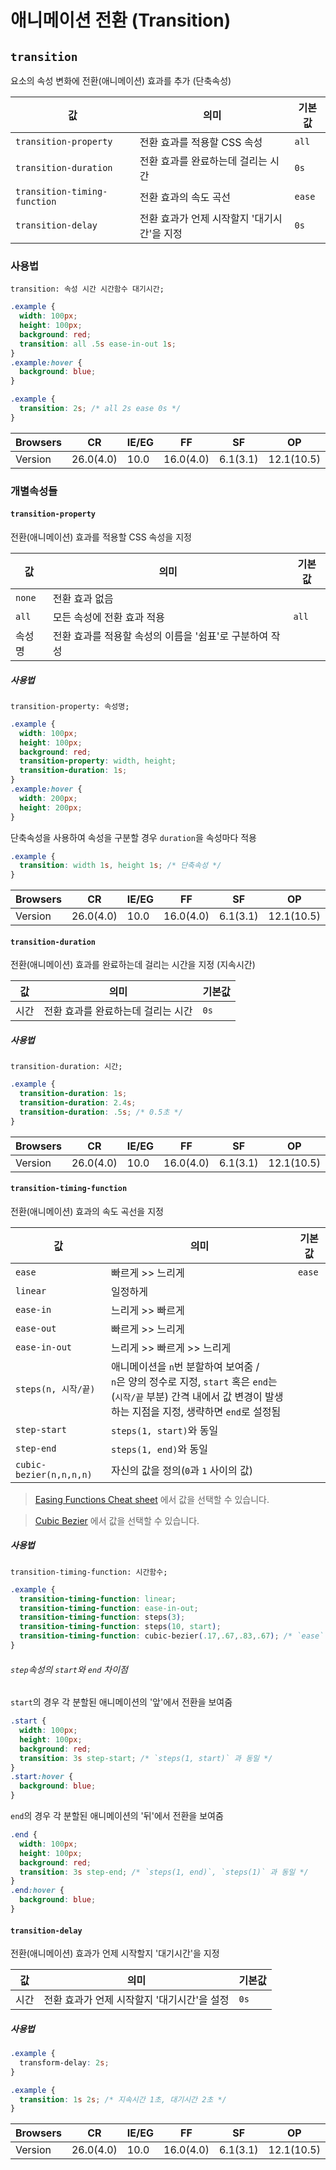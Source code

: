 # 애니메이션 전환 (Transition)

## `transition`

요소의 속성 변화에 전환(애니메이션) 효과를 추가 (단축속성)

| 값 | 의미 | 기본값 |
|---|---|---|
| `transition-property` | 전환 효과를 적용할 CSS 속성 | `all` |
| `transition-duration` | 전환 효과를 완료하는데 걸리는 시간 | `0s` |
| `transition-timing-function` | 전환 효과의 속도 곡선 | `ease` |
| `transition-delay` | 전환 효과가 언제 시작할지 '대기시간'을 지정 | `0s` |

### 사용법

```
transition: 속성 시간 시간함수 대기시간;
```

```css
.example {
  width: 100px;
  height: 100px;
  background: red;
  transition: all .5s ease-in-out 1s;
}
.example:hover {
  background: blue;
}
```

```css
.example {
  transition: 2s; /* all 2s ease 0s */
}
```

| Browsers | CR | IE/EG | FF | SF | OP |
|---|---|---|---|---|---|
| Version | 26.0(4.0) | 10.0 | 16.0(4.0) | 6.1(3.1) | 12.1(10.5) |

### 개별속성들

#### `transition-property`

전환(애니메이션) 효과를 적용할 CSS 속성을 지정

| 값 | 의미 | 기본값 |
|---|---|---|
| `none` | 전환 효과 없음 |  |
| `all` | 모든 속성에 전환 효과 적용 | `all` |
| 속성명 | 전환 효과를 적용할 속성의 이름을 '쉼표'로 구분하여 작성 |  |

##### 사용법

```
transition-property: 속성명;
```

```css
.example {
  width: 100px;
  height: 100px;
  background: red;
  transition-property: width, height;
  transition-duration: 1s;
}
.example:hover {
  width: 200px;
  height: 200px;
}
```

단축속성을 사용하여 속성을 구분할 경우 `duration`을 속성마다 적용

```css
.example {
  transition: width 1s, height 1s; /* 단축속성 */
}
```

| Browsers | CR | IE/EG | FF | SF | OP |
|---|---|---|---|---|---|
| Version | 26.0(4.0) | 10.0 | 16.0(4.0) | 6.1(3.1) | 12.1(10.5) |

#### `transition-duration`

전환(애니메이션) 효과를 완료하는데 걸리는 시간을 지정 (지속시간)

| 값 | 의미 | 기본값 |
|---|---|---|
| 시간 | 전환 효과를 완료하는데 걸리는 시간 | `0s` |

##### 사용법

```
transition-duration: 시간;
```

```css
.example {
  transition-duration: 1s;
  transition-duration: 2.4s;
  transition-duration: .5s; /* 0.5초 */
}
```

| Browsers | CR | IE/EG | FF | SF | OP |
|---|---|---|---|---|---|
| Version | 26.0(4.0) | 10.0 | 16.0(4.0) | 6.1(3.1) | 12.1(10.5) |

#### `transition-timing-function`

전환(애니메이션) 효과의 속도 곡선을 지정

| 값 | 의미 | 기본값 |
|---|---|---|
| `ease` | 빠르게 >> 느리게 | `ease` |
| `linear` | 일정하게 |  |
| `ease-in` | 느리게 >> 빠르게 |  |
| `ease-out` | 빠르게 >> 느리게 |  |
| `ease-in-out` | 느리게 >> 빠르게 >> 느리게 |  |
| `steps(n, 시작/끝)` | 애니메이션을 `n`번 분할하여 보여줌 /<br>`n`은 양의 정수로 지정, `start` 혹은 `end`는(`시작/끝` 부분) 간격 내에서 값 변경이 발생하는 지점을 지정, 생략하면 `end`로 설정됨 |  |
| `step-start` | `steps(1, start)`와 동일  |  |
| `step-end` | `steps(1, end)`와 동일 |  |
| `cubic-bezier(n,n,n,n)` | 자신의 값을 정의(`0`과 `1` 사이의 값) |  |

> [Easing Functions Cheat sheet](http://easings.net/ko) 에서 값을 선택할 수 있습니다.

> [Cubic Bezier](http://cubic-bezier.com/) 에서 값을 선택할 수 있습니다.

##### 사용법

```
transition-timing-function: 시간함수;
```

```css
.example {
  transition-timing-function: linear;
  transition-timing-function: ease-in-out;
  transition-timing-function: steps(3);
  transition-timing-function: steps(10, start);
  transition-timing-function: cubic-bezier(.17,.67,.83,.67); /* `ease` 와 동일 */
}
```

###### `step`속성의 `start`와 `end` 차이점

`start`의 경우 각 분할된 애니메이션의 '앞'에서 전환을 보여줌

```css
.start {
  width: 100px;
  height: 100px;
  background: red;
  transition: 3s step-start; /* `steps(1, start)` 과 동일 */
}
.start:hover {
  background: blue;
}
```

`end`의 경우 각 분할된 애니메이션의 '뒤'에서 전환을 보여줌

```css
.end {
  width: 100px;
  height: 100px;
  background: red;
  transition: 3s step-end; /* `steps(1, end)`, `steps(1)` 과 동일 */
}
.end:hover {
  background: blue;
}
```

#### `transition-delay`

전환(애니메이션) 효과가 언제 시작할지 '대기시간'을 지정

| 값 | 의미 | 기본값 |
|---|---|---|
| 시간 | 전환 효과가 언제 시작할지 '대기시간'을 설정 | `0s` |

##### 사용법

```css
.example {
  transform-delay: 2s;
}
```

```css
.example {
  transition: 1s 2s; /* 지속시간 1초, 대기시간 2초 */
}
```

| Browsers | CR | IE/EG | FF | SF | OP |
|---|---|---|---|---|---|
| Version | 26.0(4.0) | 10.0 | 16.0(4.0) | 6.1(3.1) | 12.1(10.5) |
